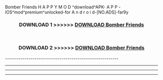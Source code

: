  Bomber Friends  H A P P Y M O D ^download^APK- A P P -IOS^mod^premium^unlocked-for A n d r o i d-[NO.ADS]-far9y



<div align="center">

<h3>DOWNLOAD 1 >>>>>> <a href="https://en-mod.web.app/?en= Bomber Friends ">DOWNLOAD Bomber Friends  </a></h3><br>

<h3>DOWNLOAD 2 >>>>>> <a href="https://en-mod.web.app/?en= Bomber Friends ">DOWNLOAD Bomber Friends  </a></h3>

</div>
----------------------------------------------------------

----------------------------------------------------------

----------------------------------------------------------

----------------------------------------------------------



